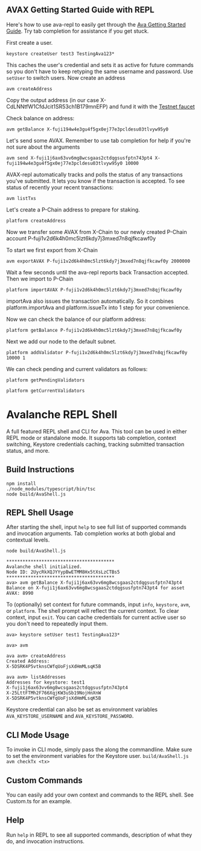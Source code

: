 ## AVAX Getting Started Guide with REPL
Here's how to use ava-repl to easily get through the [Ava Getting Started Guide](https://docs.avax.network/v1.0/en/quickstart/). Try tab completion for assistance if you get stuck.

First create a user.
```
keystore createUser test3 TestingAva123*
```

This caches the user's credential and sets it as active for future commands so you don't have to keep retyping the same username and password. Use `setUser` to switch users. Now create an address
```
avm createAddress
```

Copy the output address (in our case X-CdLNNtfW1CfdJcit1SR53ch1B179mnEFP) and fund it with the [Testnet faucet](https://faucet.avax.network/)

Check balance on address:
```
avm getBalance X-fuji194w4e3gu4f5gx0ej77e3pcldesu03tlvyw95y0
``` 
Let's send some AVAX. Remember to use tab completion for help if you're not sure about the arguments
```
avm send X-fuji1j6ax63vv6mg8wcsgaas2ctdqgsusfptn743pt4 X-fuji194w4e3gu4f5gx0ej77e3pcldesu03tlvyw95y0 10000
```
AVAX-repl automatically tracks and polls the status of any transactions you've submitted. It lets you know if the transaction is accepted. To see status of recently your recent transactions:
```
avm listTxs
```

Let's create a P-Chain address to prepare for staking.
```
platform createAddress
```
Now we transfer some AVAX from X-Chain to our newly created P-Chain account P-fuji1v2d6k4h0mc5lzt6kdy7j3mxed7n8qjfkcawf0y

To start we first export from X-Chain
```
avm exportAVAX P-fuji1v2d6k4h0mc5lzt6kdy7j3mxed7n8qjfkcawf0y 2000000
```

Wait a few seconds until the ava-repl reports back Transaction accepted. Then we import to P-Chain
```
platform importAVAX P-fuji1v2d6k4h0mc5lzt6kdy7j3mxed7n8qjfkcawf0y
```

importAva also issues the transaction automatically. So it combines platform.importAva and platform.issueTx into 1 step for your convenience.

Now we can check the balance of our platform address:
```
platform getBalance P-fuji1v2d6k4h0mc5lzt6kdy7j3mxed7n8qjfkcawf0y
```

Next we add our node to the default subnet. 
```
platform addValidator P-fuji1v2d6k4h0mc5lzt6kdy7j3mxed7n8qjfkcawf0y 10000 1
```

We can check pending and current validators as follows:
```
platform getPendingValidators
```

```
platform getCurrentValidators
```

# Avalanche REPL Shell

A full featured REPL shell and CLI for Ava. This tool can be used in either REPL mode or standalone mode. 
It supports tab completion, context switching, Keystore credentials caching, tracking submitted transaction status, and more.

## Build Instructions
```
npm install
./node_modules/typescript/bin/tsc
node build/AvaShell.js
```

## REPL Shell Usage
After starting the shell, input `help` to see full list of supported commands and invocation arguments. Tab completion works at both global and contextual levels.
```
node build/AvaShell.js

****************************************
Avalanche shell initialized.
Node ID: 2UycRkXQJYYypBwETMM8Hx5tXsLzCTBs5
****************************************
ava> avm getBalance X-fuji1j6ax63vv6mg8wcsgaas2ctdqgsusfptn743pt4
Balance on X-fuji1j6ax63vv6mg8wcsgaas2ctdqgsusfptn743pt4 for asset AVAX: 8990
```

To (optionally) set context for future commands, input `info`, `keystore`, `avm`, or `platform`. The shell prompt will reflect the current context. To clear context, input `exit`. 
You can cache credentials for current active user so you don't need to repeatedly input them.
```
ava> keystore setUser test1 TestingAva123*

ava> avm

ava avm> createAddress
Created Address:
X-5DSRK4P5vtknsCWfqUoFjsXdHmMLsqK5B

ava avm> listAddresses
Addresses for keystore: test1
X-fuji1j6ax63vv6mg8wcsgaas2ctdqgsusfptn743pt4
X-25LttFTMh2F766XqjKW3uSb19NojHnXnW
X-5DSRK4P5vtknsCWfqUoFjsXdHmMLsqK5B
```

Keystore credential can also be set as environment variables `AVA_KEYSTORE_USERNAME` and `AVA_KEYSTORE_PASSWORD`.

## CLI Mode Usage
To invoke in CLI mode, simply pass the along the commandline. Make sure to set the environment variables for the Keystore user.
`build/AvaShell.js avm checkTx <tx>`

## Custom Commands
You can easily add your own context and commands to the REPL shell. See Custom.ts for an example.

## Help
Run `help` in REPL to see all supported commands, description of what they do, and invocation instructions.